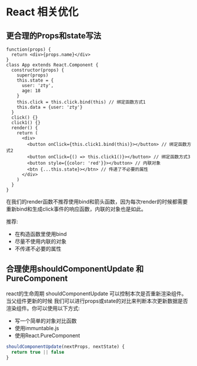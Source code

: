 # React 相关优化

## 更合理的Props和state写法

```JSX
function(props) {
  return <div>{props.name}</div>
}
class App extends React.Component {
  constructor(props) {
    super(props)
    this.state = {
      user: 'zty',
      age: 18
    }
    this.click = this.click.bind(this) // 绑定函数方式1
    this.data = {user: 'zty'}
  }
  click() {}
  click1() {}
  render() {
    return (
      <div>
        <button onClick={this.click1.bind(this)}></button> // 绑定函数方式2
        <button onClick={() => this.click1()}></button> // 绑定函数方式3
        <button style={{color: 'red'}}></button> // 内联对象
        <btn {...this.state}></btn> // 传递了不必要的属性
      </div>
    )
  }
}
```

在我们的render函数不推荐使用bind和箭头函数，因为每次render的时候都需要重新bind和生成click事件的响应函数，内联的对象也是如此。

推荐:
- 在构造函数里使用bind
- 尽量不使用内联的对象
- 不传递不必要的属性


## 合理使用shouldComponentUpdate 和 PureComponent

react的生命周期 shouldComponentUpdate 可以控制本次是否重新渲染组件。当父组件更新的时候
我们可以进行props或state的对比来判断本次更新数据是否渲染组件。你可以使用以下方式:

- 写一个简单的对象对比函数
- 使用immuntable.js
- 使用React.PureComponent

```javascript
shouldComponentUpdate(nextProps, nextState) {
  return true || false
}
```